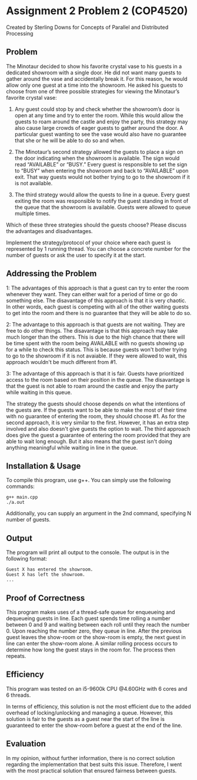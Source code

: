 # Assignment 2 Problem 2 (COP4520)
Created by Sterling Downs for Concepts of Parallel and Distributed Processing

## Problem
The Minotaur decided to show his favorite crystal vase to his guests in a dedicated showroom with a single door. He did not want many guests to gather around the vase and accidentally break it. For this reason, he would allow only one guest at a time into the showroom. He asked his guests to choose from one of three possible strategies for viewing the Minotaur’s favorite crystal vase:

1) Any guest could stop by and check whether the showroom’s door is open at any time and try to enter the room. While this would allow the guests to roam around the castle and enjoy the party, this strategy may also cause large crowds of eager guests to gather around the door. A particular guest wanting to see the vase would also have no guarantee that she or he will be able to do so and when.

2) The Minotaur’s second strategy allowed the guests to place a sign on the door indicating when the showroom is available. The sign would read “AVAILABLE” or “BUSY.” Every guest is responsible to set the sign to “BUSY” when entering the showroom and back to “AVAILABLE” upon exit. That way guests would not bother trying to go to the showroom if it is not available.

3) The third strategy would allow the quests to line in a queue. Every guest exiting the room was responsible to notify the guest standing in front of the queue that the showroom is available. Guests were allowed to queue multiple times.

Which of these three strategies should the guests choose? Please discuss the advantages and disadvantages.

Implement the strategy/protocol of your choice where each guest is represented by 1 running thread. You can choose a concrete number for the number of guests or ask the user to specify it at the start.

## Addressing the Problem
1: The advantages of this approach is that a guest can try to enter the room whenever they want. They can either wait for a period of time or go do something else.
The disavantage of this approach is that it is very chaotic. In other words, each guest is competing with all of the other waiting guests to get into the room and there is no guarantee that they will be able to do so.

2: The advantage to this approach is that guests are not waiting. They are free to do other things.
The disavantage is that this approach may take much longer than the others. This is due to the high chance
that there will be time spent with the room being AVAILABLE with no guests showing up for a while to check this status.
This is because guests won't bother trying to go to the showroom if it is not avaiable. If they were allowed to wait, this approach wouldn't be much different from #1.

3: The advantage of this approach is that it is fair. Guests have prioritized access to the room based on their position in the queue.
    The disavantage is that the guest is not able to roam around the castle and enjoy the party while waiting in this queue.   

The strategy the guests should choose depends on what the intentions of the guests are.
If the guests want to be able to make the most of their time with no guarantee of entering the room, they should choose #1.
As for the second approach, it is very similar to the first. However, it has an extra step involved and also doesn't give guests the option to wait.
The third approach does give the guest a guarantee of entering the room provided that they are able to wait long enough. But it also means that the guest isn't doing anything meaningful while waiting in line in the queue.

## Installation & Usage
To compile this program, use g++.
You can simply use the following commands:
```
g++ main.cpp
./a.out
```
Additionally, you can supply an argument in the 2nd command, specifying N number of guests.

## Output
The program will print all output to the console.
The output is in the following format:
```
Guest X has entered the showroom.
Guest X has left the showroom.
...
```

## Proof of Correctness
This program makes uses of a thread-safe queue for enqueueing and dequeueing guests in line.
Each guest spends time rolling a number between 0 and 9 and waiting between each roll until they reach the number 0.
Upon reaching the number zero, they queue in line. After the previous guest leaves the show-room or the show-room is 
empty, the next guest in line can enter the show-room alone. A similar rolling process occurs to determine how long 
the guest stays in the room for. The process then repeats.

## Efficiency
This program was tested on an i5-9600k CPU @4.60GHz with 6 cores and 6 threads.

In terms of efficiency, this solution is not the most efficient due to the added overhead of locking/unlocking 
and managing a queue. However, this solution is fair to the guests as a guest near the start of the line is guaranteed 
to enter the show-room before a guest at the end of the line.

## Evaluation
In my opinion, without further information, there is no correct solution regarding the implementation that best suits 
this issue. Therefore, I went with the most practical solution that ensured fairness between guests.